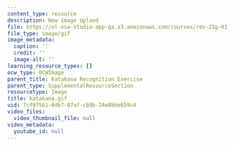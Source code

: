 ```yaml
---
content_type: resource
description: New image Uplaod
file: https://ol-ocw-studio-app-qa.s3.amazonaws.com/courses/res-21g-01-kana-spring-2010/7cf975616db707afcb9b24e8bbe659c4_katakana.gif
file_type: image/gif
image_metadata:
  caption: ''
  credit: ''
  image-alt: ''
learning_resource_types: []
ocw_type: OCWImage
parent_title: Katakana Recognition Exercise
parent_type: SupplementalResourceSection
resourcetype: Image
title: katakana.gif
uid: 7cf97561-6db7-07af-cb9b-24e8bbe659c4
video_files:
  video_thumbnail_file: null
video_metadata:
  youtube_id: null
---
```

